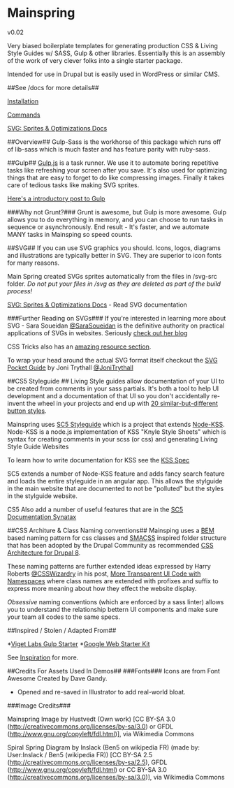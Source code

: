 # Mainspring
v0.02

Very biased boilerplate templates for generating production CSS &amp; Living
Style Guides w/ SASS, Gulp &amp; other libraries. Essentially this is an
assembly of the work of very clever folks into a single starter package.

Intended for use in Drupal but is easily used in WordPress or similar CMS.

##See /docs for more details##

[Installation](/docs/installation.md)

[Commands](/docs/commands.md)

[SVG: Sprites & Optimizations Docs](docs/svg.md)

##Overview##
Gulp-Sass is the workhorse of this package which runs off of lib-sass which is much faster and has feature parity with ruby-sass.

##Gulp##
[Gulp.js](http://gulpjs.com/) is a task runner. We use it to automate boring repetitive tasks like refreshing your screen after you save. It's also used for optimizing things that are easy to forget to do like compressing images. Finally it takes care of tedious tasks like making SVG sprites.

[Here's a introductory post to Gulp](http://callmenick.com/post/an-introduction-to-gulp)

###Why not Grunt?###
Grunt is awesome, but Gulp is more awesome. Gulp allows you to do everything in memory, and you can choose to run tasks in sequence or asynchronously. End result - It's faster, and we automate MANY tasks in Mainsping so speed counts.

##SVG##
If you can use SVG graphics you should. Icons, logos, diagrams and illustrations are typically better in SVG. They are superior to icon fonts for many reasons.

Main Spring created SVGs sprites automatically from the files in /svg-src folder. *Do not put your files in /svg as they are deleted as part of the build process!*

[SVG: Sprites & Optimizations Docs](docs/svg.md) - Read SVG documentation

###Further Reading on SVGs###
If you're interested in learning more about SVG - Sara Soueidan [@SaraSoueidan](https://twitter.com/SaraSoueidan) is the definitive authority on practical applications of SVGs in websites. Seriously [check out her blog](https://sarasoueidan.com/articles/)

CSS Tricks also has an [amazing resource section](https://css-tricks.com/mega-list-svg-information/).

To wrap your head around the actual SVG format itself checkout the [SVG Pocket Guide](http://svgpocketguide.com/) by Joni Trythall [@JoniTrythall](https://twitter.com/JoniTrythall)



##CS5 Styleguide ##
Living Style guides allow documentation of your UI to be created from comments in your sass partials. It's both a tool to help UI development and a documentation of that UI so you don't accidentally re-invent the wheel in your projects and end up with [20 similar-but-different button styles](http://bradfrost.com/blog/post/interface-inventory/).

Mainspring uses [SC5 Styleguide](https://github.com/SC5/sc5-styleguide#build-options) which is a project that extends [Node-KSS](https://github.com/kss-node/kss-node). Node-KSS is a node.js implementation
of KSS "Knyle Style Sheets" which is syntax for creating comments in your
scss (or css) and generating Living Style Guide Websites

To learn how to write documentation for KSS see the [KSS Spec](https://github.com/kss-node/kss/blob/spec/SPEC.md)

SC5 extends a number of Node-KSS feature and adds fancy search feature and loads the entire styleguide in an angular app. This allows the stylguide in the main website that are documented to not be "polluted" but the styles in the stylguide website.

CS5 Also add a number of useful features that are in the [SC5 Documentation Synatax](https://github.com/SC5/sc5-styleguide#documenting-syntax)


##CSS Architure & Class Naming conventions##
Mainsping uses a [BEM](http://csswizardry.com/2013/01/mindbemding-getting-your-head-round-bem-syntax/) based naming pattern for css classes and [SMACSS](https://smacss.com/) inspired folder structure that has been adopted by the Drupal Community as recommended [CSS Architecture for Drupal 8](https://www.drupal.org/coding-standards/css/architecture).

These naming patterns are further extended ideas expressed by Harry Roberts [@CSSWizardry](https://twitter.com/csswizardry) in his post, [More Transparent UI Code with Namespaces](http://csswizardry.com/2015/03/more-transparent-ui-code-with-namespaces/) where class names are extended with profixes and suffix to express more meaning about how they effect the website display.

 _Obsessive_ naming conventions (which are enforced by a sass linter) allows you to understand the relationship bettern UI components and make sure your team all codes to the same specs.

##Inspired / Stolen / Adapted From##

*[Viget Labs Gulp Starter](https://github.com/vigetlabs/gulp-starter)
*[Google Web Starter Kit](https://github.com/google/web-starter-kit)

See [Inspiration](/docs/oh-my-god-its-full-of-stars.md) for more.


##Credits For Assets Used In Demos##
###Fonts###
Icons are from Font Awesome Created by Dave Gandy.
- Opened and re-saved in Illustrator to add real-world bloat.

###Image Credits###

Mainspring Image by Hustvedt (Own work) [CC BY-SA 3.0 (http://creativecommons.org/licenses/by-sa/3.0) or GFDL (http://www.gnu.org/copyleft/fdl.html)], via Wikimedia Commons

Spiral Spring Diagram by Inslack (Ben5 on wikipedia FR) (made by: User:Inslack / Ben5 (wikipedia FR)) [CC BY-SA 2.5 (http://creativecommons.org/licenses/by-sa/2.5), GFDL (http://www.gnu.org/copyleft/fdl.html) or CC BY-SA 3.0 (http://creativecommons.org/licenses/by-sa/3.0)], via Wikimedia Commons


